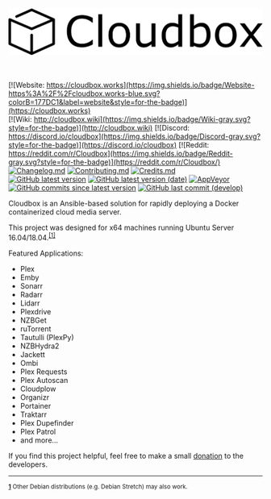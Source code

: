 <br /><img src="https://raw.githubusercontent.com/Cloudbox/assets/master/images/readme/Cloudbox-logo_dark.png" width="600">

<br /><br />
[![Website: https://cloudbox.works](https://img.shields.io/badge/Website-https%3A%2F%2Fcloudbox.works-blue.svg?colorB=177DC1&label=website&style=for-the-badge)](https://cloudbox.works)
<br />
[![Wiki: http://cloudbox.wiki](https://img.shields.io/badge/Wiki-gray.svg?style=for-the-badge)](http://cloudbox.wiki)
[![Discord: https://discord.io/cloudbox](https://img.shields.io/badge/Discord-gray.svg?style=for-the-badge)](https://discord.io/cloudbox)
[![Reddit: https://reddit.com/r/Cloudbox](https://img.shields.io/badge/Reddit-gray.svg?style=for-the-badge)](https://reddit.com/r/Cloudbox/)
[![Changelog.md](https://img.shields.io/badge/Changelog-gray.svg?style=for-the-badge)](CHANGELOG.md)
[![Contributing.md](https://img.shields.io/badge/Contributing-gray.svg?style=for-the-badge)](CONTRIBUTING.md)
[![Credits.md](https://img.shields.io/badge/Credits-gray.svg?style=for-the-badge)](CREDITS.md)
<br />
[![GitHub latest version](https://img.shields.io/github/release/cloudbox/cloudbox.svg?colorB=177DC1&label=latest%20version&style=for-the-badge)](https://github.com/cloudbox/cloudbox/releases)
[![GitHub latest version (date)](https://img.shields.io/github/release-date/cloudbox/cloudbox.svg?colorB=177DC1&label=latest%20version%20(date)&style=for-the-badge)](https://github.com/cloudbox/cloudbox/releases)
[![AppVeyor](https://img.shields.io/appveyor/ci/Cloudbox/Cloudbox/develop.svg?colorB=177DC1&label=appveyor&style=for-the-badge)](https://ci.appveyor.com/project/Cloudbox/Cloudbox)
<br />
[![GitHub commits since latest version](https://img.shields.io/github/commits-since/Cloudbox/Cloudbox/latest/develop.svg?colorB=177DC1&style=for-the-badge)](https://github.com/cloudbox/cloudbox/compare/HEAD...develop)
[![GitHub last commit (develop)](https://img.shields.io/github/last-commit/Cloudbox/Cloudbox/develop.svg?colorB=177DC1&style=for-the-badge)](https://github.com/Cloudbox/Cloudbox/commits/develop)



Cloudbox is an Ansible-based solution for rapidly deploying a Docker containerized cloud media server. 

This project was designed for x64 machines running Ubuntu Server 16.04/18.04.<sup name="a1">[\[1\]](#f1) </sup>

Featured Applications:

- Plex
- Emby
- Sonarr
- Radarr
- Lidarr
- Plexdrive
- NZBGet
- ruTorrent
- Tautulli (PlexPy)
- NZBHydra2
- Jackett
- Ombi
- Plex Requests
- Plex Autoscan
- Cloudplow
- Organizr
- Portainer
- Traktarr
- Plex Dupefinder
- Plex Patrol
- and more...

If you find this project helpful, feel free to make a small [donation](DONATIONS.md) to the developers.

***

<sup><b name="f1">[1](#a1)</b> Other Debian distributions (e.g. Debian Stretch) may also work. </sup>
